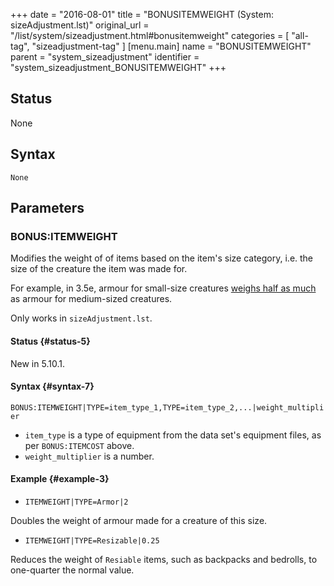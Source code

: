 +++
date = "2016-08-01"
title = "BONUSITEMWEIGHT (System: sizeAdjustment.lst)"
original_url = "/list/system/sizeadjustment.html#bonusitemweight"
categories = [ "all-tag", "sizeadjustment-tag" ]
[menu.main]
    name = "BONUSITEMWEIGHT"
    parent = "system_sizeadjustment"
    identifier = "system_sizeadjustment_BONUSITEMWEIGHT"
+++

## Status

None

## Syntax

`None`

## Parameters




<span id="bonusitemweight"></span>

### BONUS:ITEMWEIGHT

Modifies the weight of of items based on the item's size category, i.e.
the size of the creature the item was made for.

For example, in 3.5e, armour for small-size creatures [weighs half as
much](http://www.d20srd.org/srd/equipment/armor.htm#armorForUnusualCreatures)
as armour for medium-sized creatures.

Only works in `sizeAdjustment.lst`.

#### Status {#status-5}

New in 5.10.1.

#### Syntax {#syntax-7}

`BONUS:ITEMWEIGHT|TYPE=item_type_1,TYPE=item_type_2,...|weight_multiplier`

-   `item_type` is a type of equipment from the data set's equipment
    files, as per `BONUS:ITEMCOST` above.
-   `weight_multiplier` is a number.

#### Example {#example-3}

-   `ITEMWEIGHT|TYPE=Armor|2`

Doubles the weight of armour made for a creature of this size.

-   `ITEMWEIGHT|TYPE=Resizable|0.25`

Reduces the weight of `Resiable` items, such as backpacks and bedrolls,
to one-quarter the normal value.

